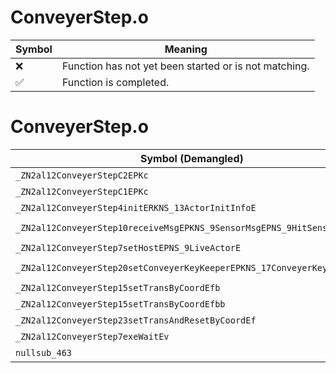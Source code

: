 # ConveyerStep.o
| Symbol | Meaning 
| ------------- | ------------- 
| :x: | Function has not yet been started or is not matching. 
| :white_check_mark: | Function is completed. 


# ConveyerStep.o
| Symbol (Demangled) | Symbol (Mangled) | Decompiled? |
| ------------- |  ------------- | ------------- |
| `_ZN2al12ConveyerStepC2EPKc` | `al::ConveyerStep::ConveyerStep(char const*)` | :white_check_mark: |
| `_ZN2al12ConveyerStepC1EPKc` | `al::ConveyerStep::ConveyerStep(char const*)` | :white_check_mark: |
| `_ZN2al12ConveyerStep4initERKNS_13ActorInitInfoE` | `al::ConveyerStep::init(al::ActorInitInfo const&)` | :white_check_mark: |
| `_ZN2al12ConveyerStep10receiveMsgEPKNS_9SensorMsgEPNS_9HitSensorES5_` | `al::ConveyerStep::receiveMsg(al::SensorMsg const*,al::HitSensor *,al::HitSensor *)` | :white_check_mark: |
| `_ZN2al12ConveyerStep7setHostEPNS_9LiveActorE` | `al::ConveyerStep::setHost(al::LiveActor *)` | :white_check_mark: |
| `_ZN2al12ConveyerStep20setConveyerKeyKeeperEPKNS_17ConveyerKeyKeeperEf` | `al::ConveyerStep::setConveyerKeyKeeper(al::ConveyerKeyKeeper const*,float)` | :white_check_mark: |
| `_ZN2al12ConveyerStep15setTransByCoordEfb` | `al::ConveyerStep::setTransByCoord(float,bool)` | :white_check_mark: |
| `_ZN2al12ConveyerStep15setTransByCoordEfbb` | `al::ConveyerStep::setTransByCoord(float,bool,bool)` | :white_check_mark: |
| `_ZN2al12ConveyerStep23setTransAndResetByCoordEf` | `al::ConveyerStep::setTransAndResetByCoord(float)` | :white_check_mark: |
| `_ZN2al12ConveyerStep7exeWaitEv` | `al::ConveyerStep::exeWait(void)` | :white_check_mark: |
| `nullsub_463` | `` | :white_check_mark: |
